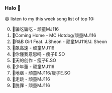 

### Halo 👋

😄 listen to my this week song list of top 10:

0. 🌈骗吃骗吃 - 顽童MJ116
1. 🌈Coming Home - MC Hotdog/顽童MJ116
2. 🌈R&B Girl Feat. J.Sheon - 顽童MJ116/J. Sheon
3. 🌈飙高速 - 顽童MJ116
4. 🌈你懂我意思吗 - 瘦子E.SO
5. 🌈天的创作 - 瘦子E.SO
6. 🌈少年董  - 顽童MJ116
7. 🌈地痞 - 顽童MJ116/瘦子E.SO
8. 🌈走跳 - 顽童MJ116
9. 🌈脱罪 - 顽童MJ116

